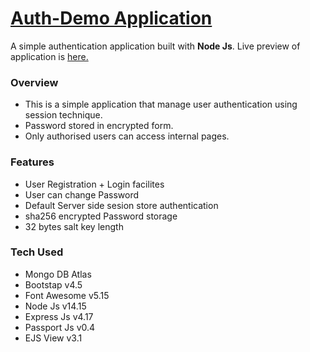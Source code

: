 # [Auth-Demo Application](https://auth-demo-application.herokuapp.com/)
A simple authentication application built with **Node Js**. Live preview of application is [here.](https://auth-demo-application.herokuapp.com/)

### Overview
* This is a simple application that manage user authentication using session technique.
* Password stored in encrypted form.
* Only authorised users can access internal pages.

### Features
* User Registration + Login facilites
* User can change Password
* Default Server side sesion store authentication
* sha256 encrypted Password storage
* 32 bytes salt key length

### Tech Used
* Mongo DB Atlas
* Bootstap v4.5
* Font Awesome v5.15
* Node Js v14.15
* Express Js v4.17
* Passport Js v0.4
* EJS View v3.1
